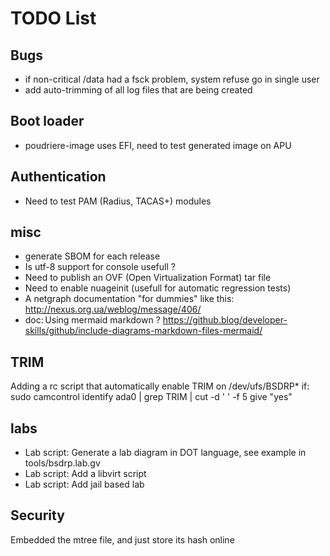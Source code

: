 # TODO List

## Bugs #

* if non-critical /data had a fsck problem, system refuse go in single user
* add auto-trimming of all log files that are being created

## Boot loader ##
* poudriere-image uses EFI, need to test generated image on APU

## Authentication #

* Need to test PAM (Radius, TACAS+) modules

## misc #

* generate SBOM for each release
* Is utf-8 support for console usefull ?
* Need to publish an OVF (Open Virtualization Format) tar file
* Need to enable nuageinit (usefull for automatic regression tests)
* A netgraph documentation "for dummies" like this: http://nexus.org.ua/weblog/message/406/
* doc: Using mermaid markdown ? https://github.blog/developer-skills/github/include-diagrams-markdown-files-mermaid/

## TRIM ##

Adding a rc script that automatically enable TRIM on /dev/ufs/BSDRP* if:
sudo camcontrol identify ada0 | grep TRIM | cut -d ' ' -f 5
give "yes"

## labs #

* Lab script: Generate a lab diagram in DOT language, see example in tools/bsdrp.lab.gv
* Lab script: Add a libvirt script
* Lab script: Add jail based lab

## Security

Embedded the mtree file, and just store its hash online
